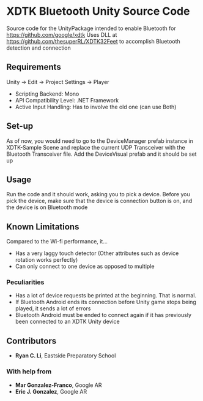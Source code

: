 # XDTK Bluetooth Unity Source Code
Source code for the UnityPackage intended to enable Bluetooth for https://github.com/google/xdtk
Uses DLL at https://github.com/thesuperRL/XDTK32Feet to accomplish Bluetooth detection and connection

## Requirements
Unity -> Edit -> Project Settings -> Player
- Scripting Backend: Mono
- API Compatibility Level: .NET Framework
- Active Input Handling: Has to involve the old one (can use Both)

## Set-up
As of now, you would need to go to the DeviceManager prefab instance in XDTK-Sample Scene and replace the current UDP Transceiver with the Bluetooth Transceiver file. 
Add the DeviceVisual prefab and it should be set up

## Usage
Run the code and it should work, asking you to pick a device. Before you pick the device, make sure that the device is connection button is on, and the device is on Bluetooth mode

## Known Limitations
Compared to the Wi-fi performance, it...
- Has a very laggy touch detector (Other attributes such as device rotation works perfectly)
- Can only connect to one device as opposed to multiple

### Peculiarities
- Has a lot of device requests be printed at the beginning. That is normal.
- If Bluetooth Android ends its connection before Unity game stops being played, it sends a lot of errors
- Bluetooth Android must be ended to connect again if it has previously been connected to an XDTK Unity device

## Contributors
- **Ryan C. Li**, Eastside Preparatory School
### With help from
- **Mar Gonzalez-Franco**, Google AR
- **Eric J. Gonzalez**, Google AR
